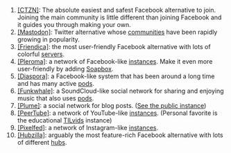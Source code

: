 1.  [[CTZN]](https://ctznry.com/): The absolute easiest and safest Facebook alternative to join. Joining the main community is little different than joining Facebook and it guides you through making your own.
2.  [[Mastodon]](https://joinmastodon.org/): Twitter alternative whose [communities](https://joinmastodon.org/communities/general) have been rapidly growing in popularity.
3.  [[Friendica]](https://friendi.ca/): the most user-friendly Facebook alternative with lots of colorful [servers](https://dir.friendica.social/servers).
4.  [[Pleroma]](https://pleroma.social/): a network of Facebook-like [instances](https://pleroma.social/#featured-instances). Make it even more user-friendly by adding [Soapbox](https://soapbox.pub/).
5.  [[Diaspora]](https://diasporafoundation.org/): a Facebook-like system that has been around a long time and has many active [pods](https://diaspora.podupti.me/).
6.  [[Funkwhale]](https://funkwhale.audio/en_US/): a SoundCloud-like social network for sharing and enjoying music that also uses [pods](https://funkwhale.audio/en_US/#get-started).
7.  [[Plume]](https://joinplu.me/): a social network for blog posts. ([See the public instance](https://fediverse.blog/))
8.  [[PeerTube]](https://joinpeertube.org/): a network of YouTube-like [instances](https://joinpeertube.org/instances#instances-list). (Personal favorite is the educational [TILvids](https://tilvids.com/) instance)
9.  [[Pixelfed]](https://pixelfed.org/): a network of Instagram-like [instances](https://beta.joinpixelfed.org/).
10.  [[Hubzilla]](https://hubzilla.org//page/hubzilla/hubzilla-project): arguably the most feature-rich Facebook alternative with lots of different [hubs](https://the-federation.info/hubzilla).